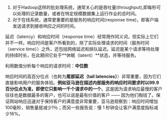 1. 对于Hadoop这样的批处理系统，通常关心的是吞吐量(throughput),即每秒可以处理的记录数量，或者在特定规模数据集上运行作业的总时间。
2. 对于在线系统，通常更重要的是服务的响应时间(response time)，即客户端发送请求到接收响应之间的时间。

延迟（latency）和响应时间（response time）经常用作同义词，但实际上它们并不一样。响应时间是客户所看到的，除了实际处理请求的时间（服务时间（service time））之外，还包括网络延迟和排队延迟。延迟是某个请求等待处理的持续时长，在此期间它处于**休眠（latent）**状态，并等待服务。

利用数值分析每个响应的请求时间：**中位数**

响应时间的高百分位点（也称为**尾部延迟（tail latencies）**）非常重要，因为它们直接影响用户的服务体验。**例如亚马逊在描述内部服务的响应时间要求时以99.9百分位点为准，即使它只影响一千个请求中的一个**。这是因为请求响应最慢的客户往往也是数据最多的客户，也可以说是最有价值的客户 —— 因为他们掏钱了。保证网站响应迅速对于保持客户的满意度非常重要，亚马逊观察到：响应时间增加100毫秒，销售量就减少1％；而另一些报告说：慢 1 秒钟会让客户满意度指标减少16%。
